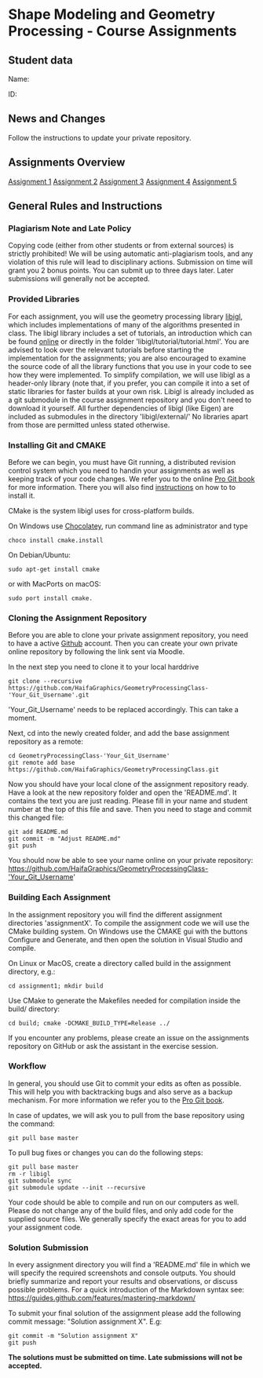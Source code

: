# Shape Modeling and Geometry Processing - Course Assignments

## Student data

Name:

ID: 

## News and Changes

Follow the instructions to update your private repository.

## Assignments Overview

[Assignment 1](assignment1/README.md)
[Assignment 2](assignment2/README.md)
[Assignment 3](assignment3/README.md)
[Assignment 4](assignment4/README.md)
[Assignment 5](assignment5/README.md)

## General Rules and Instructions

### Plagiarism Note and Late Policy
Copying code (either from other students or from external sources) is strictly prohibited! We will be using automatic anti-plagiarism tools, and any violation of this rule will lead to disciplinary actions. Submission on time will grant you 2 bonus points. You can submit up to three days later. Later submissions will generally not be accepted.

### Provided Libraries
For each assignment, you will use the geometry processing library [libigl](https://github.com/libigl/libigl), which includes implementations of many of the algorithms presented in class. The libigl library includes a set of tutorials, an introduction which can be found [online](http://libigl.github.io/libigl/) or directly in the folder 'libigl/tutorial/tutorial.html'. You are advised to look over the relevant tutorials before starting the implementation for the assignments; you are also encouraged to examine the source code of all the library functions that you use in your code to see how they were implemented. To simplify compilation, we will use libigl as a header-only library (note that, if you prefer, you can compile it into a set of static libraries for faster builds at your own risk. Libigl is already included as a git submodule in the course assignment repository and you don't need to download it yourself. All further dependencies of libigl (like Eigen) are included as submodules in the directory 'libigl/external/' No libraries apart from those are permitted unless stated otherwise.

### Installing Git and CMAKE
Before we can begin, you must have Git running, a distributed revision control system which you need to handin your assignments as well as keeping track of your code changes. We refer you to the online [Pro Git book](https://git-scm.com/book/en/v2) for more information. There you will also find [instructions](https://git-scm.com/book/en/v2/Getting-Started-Installing-Git]) on how to to install it.

CMake is the system libigl uses for cross-platform builds.

On Windows use  [Chocolatey](https://chocolatey.org/install), run command line as administrator and type
```
choco install cmake.install
```
On Debian/Ubuntu:
```
sudo apt-get install cmake
```
or with MacPorts on macOS:
```
sudo port install cmake.
```

### Cloning the Assignment Repository
Before you are able to clone your private assignment repository, you need to have a active [Github](https://github.com/) account. Then you can create your own private online repository by following the link sent via Moodle.

In the next step you need to clone it to your local harddrive
```
git clone --recursive https://github.com/HaifaGraphics/GeometryProcessingClass-'Your_Git_Username'.git
```
'Your_Git_Username' needs to be replaced accordingly. This can take a moment.

Next, cd into the newly created folder, and add the base assignment repository as a remote:
```
cd GeometryProcessingClass-'Your_Git_Username'
git remote add base https://github.com/HaifaGraphics/GeometryProcessingClass.git
```
Now you should have your local clone of the assignment repository ready. Have a look at the new repository folder and open the 'README.md'. It contains the text you are just reading. Please fill in your name and student number at the top of this file and save. Then you need to stage and commit this changed file:
```
git add README.md
git commit -m "Adjust README.md"
git push
```
You should now be able to see your name online on your private repository: https://github.com/HaifaGraphics/GeometryProcessingClass-'Your_Git_Username'

### Building Each Assignment
In the assignment repository you will find the different assignment directories 'assignmentX'. To compile the assignment code we will use the CMake building system.
On Windows use the CMAKE gui with the buttons Configure and Generate, and then open the solution in Visual Studio and compile.

On Linux or MacOS, create a directory called build in the assignment directory, e.g.:
```
cd assignment1; mkdir build
```
Use CMake to generate the Makefiles needed for compilation inside the build/ directory:
```
cd build; cmake -DCMAKE_BUILD_TYPE=Release ../
```

If you encounter any problems, please create an issue on the assignments repository on GitHub or ask the assistant in the exercise session.

### Workflow
In general, you should use Git to commit your edits as often as possible. This will help you with backtracking bugs and also serve as a backup mechanism. For more information we refer you to the [Pro Git book](https://git-scm.com/book/en/v2/Git-Basics-Recording-Changes-to-the-Repository).

In case of updates, we will ask you to pull from the base repository using the command:
```
git pull base master
```

To pull bug fixes or changes you can do the following steps:
```
git pull base master
rm -r libigl
git submodule sync
git submodule update --init --recursive
```

Your code should be able to compile and run on our computers as well. Please do not change any of the build files, and only add code for the supplied source files. We generally specify the exact areas for you to add your assignment code.

### Solution Submission
In every assignment directory you will find a 'README.md' file in which we will specify the required screenshots and console outputs. You should briefly summarize and report your results and observations, or discuss possible problems. For a quick introduction of the Markdown syntax see: https://guides.github.com/features/mastering-markdown/

To submit your final solution of the assignment please add the following commit message: "Solution assignment X". E.g:
```
git commit -m "Solution assignment X"
git push
```

**The solutions must be submitted on time. Late submissions will not be accepted.**
